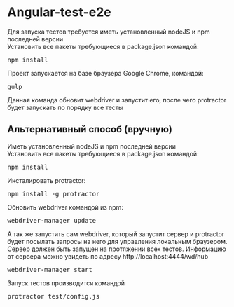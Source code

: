 # Angular-test-e2e
Для запуска тестов требуется иметь установленный nodeJS и npm последней версии<br>
Установить все пакеты требующиеся в package.json командой:
<pre>npm install</pre>
Проект запускается на базе браузера Google Chrome, командой:
<pre>gulp</pre>
Данная команда обновит webdriver и запустит его, после чего protractor будет запускать по порядку все тесты

<h2>Альтернативный способ (вручную)</h2>
Иметь установленный nodeJS и npm последней версии<br />
Установить все пакеты требующиеся в package.json командой:
<pre>npm install</pre>
Инсталировать protractor:
<pre>npm install -g protractor</pre>
Обновить webdriver командой из npm:
<pre>webdriver-manager update</pre>
А так же запустить сам webdriver, который запустит сервер и protractor будет посылать запросы на него для управления локальным браузером. Сервер должен быть запущен на протяжении всех тестов. Информацию от сервера можно увидеть по адресу http://localhost:4444/wd/hub
<pre>webdriver-manager start</pre>


Запуск тестов производится командой
<pre>protractor test/config.js</pre>